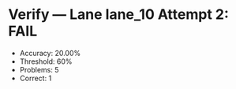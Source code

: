 # Verify — Lane lane_10 Attempt 2: FAIL

- Accuracy: 20.00%
- Threshold: 60%
- Problems: 5
- Correct: 1